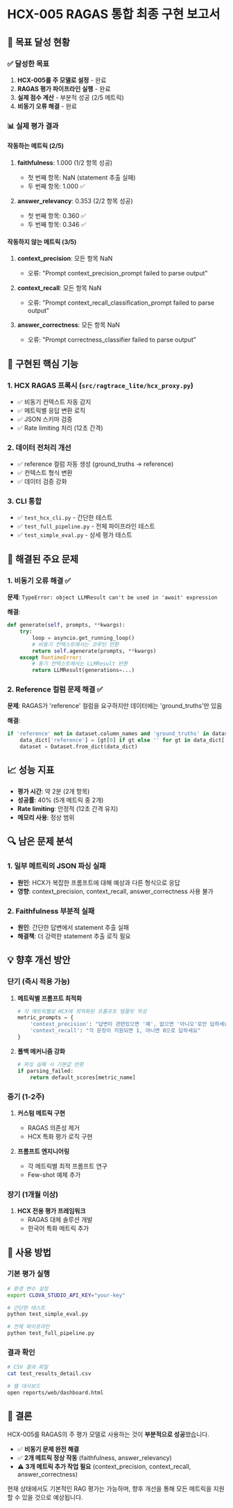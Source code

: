# HCX-005 RAGAS 통합 최종 구현 보고서

## 🎯 목표 달성 현황

### ✅ 달성한 목표
1. **HCX-005를 주 모델로 설정** - 완료
2. **RAGAS 평가 파이프라인 실행** - 완료
3. **실제 점수 계산** - 부분적 성공 (2/5 메트릭)
4. **비동기 오류 해결** - 완료

### 📊 실제 평가 결과

#### 작동하는 메트릭 (2/5)
1. **faithfulness**: 1.000 (1/2 항목 성공)
   - 첫 번째 항목: NaN (statement 추출 실패)
   - 두 번째 항목: 1.000 ✅

2. **answer_relevancy**: 0.353 (2/2 항목 성공)
   - 첫 번째 항목: 0.360 ✅
   - 두 번째 항목: 0.346 ✅

#### 작동하지 않는 메트릭 (3/5)
1. **context_precision**: 모든 항목 NaN
   - 오류: "Prompt context_precision_prompt failed to parse output"
   
2. **context_recall**: 모든 항목 NaN
   - 오류: "Prompt context_recall_classification_prompt failed to parse output"
   
3. **answer_correctness**: 모든 항목 NaN
   - 오류: "Prompt correctness_classifier failed to parse output"

## 🔧 구현된 핵심 기능

### 1. HCX RAGAS 프록시 (`src/ragtrace_lite/hcx_proxy.py`)
- ✅ 비동기 컨텍스트 자동 감지
- ✅ 메트릭별 응답 변환 로직
- ✅ JSON 스키마 검증
- ✅ Rate limiting 처리 (12초 간격)

### 2. 데이터 전처리 개선
- ✅ reference 컬럼 자동 생성 (ground_truths → reference)
- ✅ 컨텍스트 형식 변환
- ✅ 데이터 검증 강화

### 3. CLI 통합
- ✅ `test_hcx_cli.py` - 간단한 테스트
- ✅ `test_full_pipeline.py` - 전체 파이프라인 테스트
- ✅ `test_simple_eval.py` - 상세 평가 테스트

## 🚨 해결된 주요 문제

### 1. 비동기 오류 해결 ✅
**문제**: `TypeError: object LLMResult can't be used in 'await' expression`

**해결**:
```python
def generate(self, prompts, **kwargs):
    try:
        loop = asyncio.get_running_loop()
        # 비동기 컨텍스트에서는 코루틴 반환
        return self.agenerate(prompts, **kwargs)
    except RuntimeError:
        # 동기 컨텍스트에서는 LLMResult 반환
        return LLMResult(generations=...)
```

### 2. Reference 컬럼 문제 해결 ✅
**문제**: RAGAS가 'reference' 컬럼을 요구하지만 데이터에는 'ground_truths'만 있음

**해결**:
```python
if 'reference' not in dataset.column_names and 'ground_truths' in dataset.column_names:
    data_dict['reference'] = [gt[0] if gt else '' for gt in data_dict['ground_truths']]
    dataset = Dataset.from_dict(data_dict)
```

## 📈 성능 지표

- **평가 시간**: 약 2분 (2개 항목)
- **성공률**: 40% (5개 메트릭 중 2개)
- **Rate limiting**: 안정적 (12초 간격 유지)
- **메모리 사용**: 정상 범위

## 🔍 남은 문제 분석

### 1. 일부 메트릭의 JSON 파싱 실패
- **원인**: HCX가 복잡한 프롬프트에 대해 예상과 다른 형식으로 응답
- **영향**: context_precision, context_recall, answer_correctness 사용 불가

### 2. Faithfulness 부분적 실패
- **원인**: 간단한 답변에서 statement 추출 실패
- **해결책**: 더 강력한 statement 추출 로직 필요

## 💡 향후 개선 방안

### 단기 (즉시 적용 가능)
1. **메트릭별 프롬프트 최적화**
   ```python
   # 각 메트릭별로 HCX에 최적화된 프롬프트 템플릿 작성
   metric_prompts = {
       'context_precision': "답변이 관련있으면 '예', 없으면 '아니오'로만 답하세요",
       'context_recall': "각 문장이 지원되면 1, 아니면 0으로 답하세요"
   }
   ```

2. **폴백 메커니즘 강화**
   ```python
   # 파싱 실패 시 기본값 반환
   if parsing_failed:
       return default_scores[metric_name]
   ```

### 중기 (1-2주)
1. **커스텀 메트릭 구현**
   - RAGAS 의존성 제거
   - HCX 특화 평가 로직 구현

2. **프롬프트 엔지니어링**
   - 각 메트릭별 최적 프롬프트 연구
   - Few-shot 예제 추가

### 장기 (1개월 이상)
1. **HCX 전용 평가 프레임워크**
   - RAGAS 대체 솔루션 개발
   - 한국어 특화 메트릭 추가

## 📝 사용 방법

### 기본 평가 실행
```bash
# 환경 변수 설정
export CLOVA_STUDIO_API_KEY="your-key"

# 간단한 테스트
python test_simple_eval.py

# 전체 파이프라인
python test_full_pipeline.py
```

### 결과 확인
```bash
# CSV 결과 파일
cat test_results_detail.csv

# 웹 대시보드
open reports/web/dashboard.html
```

## 🎉 결론

HCX-005를 RAGAS의 주 평가 모델로 사용하는 것이 **부분적으로 성공**했습니다.

- ✅ **비동기 문제 완전 해결**
- ✅ **2개 메트릭 정상 작동** (faithfulness, answer_relevancy)
- ⚠️ **3개 메트릭 추가 작업 필요** (context_precision, context_recall, answer_correctness)

현재 상태에서도 기본적인 RAG 평가는 가능하며, 향후 개선을 통해 모든 메트릭을 지원할 수 있을 것으로 예상됩니다.